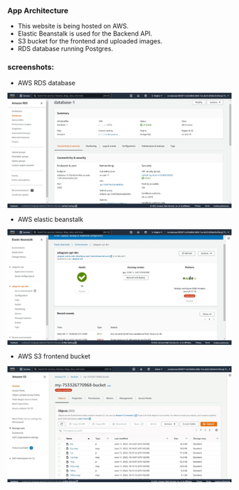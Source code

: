 ### App Architecture

* This website is being hosted on AWS.
* Elastic Beanstalk is used for the Backend API.
* S3 bucket for the frontend and uploaded images.
* RDS database running Postgres.



### screenshots:

* AWS RDS database

![RDS](./assets/rds.jpeg)



* AWS elastic beanstalk

![elacstic beanstalk](./assets/Elastic-Beanstalk.jpeg)


* AWS S3 frontend bucket

![S3 bucket](./assets/s3-bucket.jpeg)